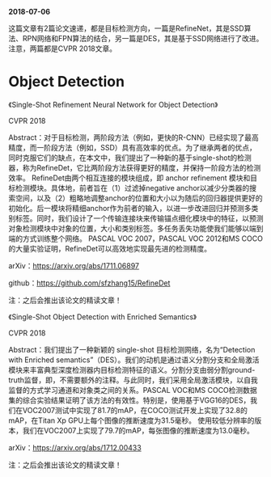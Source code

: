 **2018-07-06**

这篇文章有2篇论文速递，都是目标检测方向，一篇是RefineNet，其是SSD算法、RPN网络和FPN算法的结合，另一篇是DES，其是基于SSD网络进行了改进。注意，两篇都是CVPR 2018文章。

# Object Detection

《Single-Shot Refinement Neural Network for Object Detection》

CVPR 2018

Abstract：对于目标检测，两阶段方法（例如，更快的R-CNN）已经实现了最高精度，而一阶段方法（例如，SSD）具有高效率的优点。为了继承两者的优点，同时克服它们的缺点，在本文中，我们提出了一种新的基于single-shot的检测器，称为RefineDet，它比两阶段方法获得更好的精度，并保持一阶段方法的检测效率。 RefineDet由两个相互连接的模块组成，即 anchor refinement 模块和目标检测模块。具体地，前者旨在（1）过滤掉negative anchor以减少分类器的搜索空间，以及（2）粗略地调整anchor的位置和大小以为随后的回归器提供更好的初始化。后一模块将精细anchor作为前者的输入，以进一步改进回归并预测多类别标签。同时，我们设计了一个传输连接块来传输锚点细化模块中的特征，以预测对象检测模块中对象的位置，大小和类别标签。多任务丢失功能使我们能够以端到端的方式训练整个网络。 PASCAL VOC 2007，PASCAL VOC 2012和MS COCO的大量实验证明，RefineDet可以高效地实现最先进的检测精度。

arXiv：https://arxiv.org/abs/1711.06897

github：https://github.com/sfzhang15/RefineDet

注：之后会推出该论文的精读文章！

《Single-Shot Object Detection with Enriched Semantics》

CVPR 2018

Abstract：我们提出了一种新颖的 single-shot 目标检测网络，名为“Detection with Enriched  semantics”（DES）。我们的动机是通过语义分割分支和全局激活模块来丰富典型深度检测器内目标检测特征的语义。分割分支由弱分割ground-truth监督，即，不需要额外的注释。与此同时，我们采用全局激活模块，以自我监督的方式学习通道和对象类之间的关系。PASCAL VOC和MS COCO检测数据集的综合实验结果证明了该方法的有效性。特别是，使用基于VGG16的DES，我们在VOC2007测试中实现了81.7的mAP，在COCO测试开发上实现了32.8的mAP，在Titan Xp GPU上每个图像的推断速度为31.5毫秒。 使用较低分辨率的版本，我们在VOC2007上实现了79.7的mAP，每张图像的推断速度为13.0毫秒。

arXiv：https://arxiv.org/abs/1712.00433

注：之后会推出该论文的精读文章！